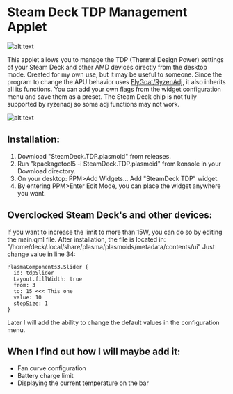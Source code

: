 # Steam Deck TDP Management Applet

![alt text](https://i.imgur.com/pxDZ3mH.png)

This applet allows you to manage the TDP (Thermal Design Power) settings of your Steam Deck and other AMD devices directly from the desktop mode. Created for my own use, but it may be useful to someone.
Since the program to change the APU behavior uses [FlyGoat/RyzenAdj](https://github.com/FlyGoat/RyzenAdj), it also inherits all its functions. You can add your own flags from the widget configuration menu and save them as a preset. The Steam Deck chip is not fully supported by ryzenadj so some adj functions may not work.


![alt text](https://i.imgur.com/JiLI78g.png)

## Installation:

1. Download "SteamDeck.TDP.plasmoid" from releases.
2. Run "kpackagetool5 -i SteamDeck.TDP.plasmoid" from konsole in your Download directory.
3. On your desktop: PPM>Add Widgets... Add "SteamDeck TDP" widget.
4. By entering PPM>Enter Edit Mode, you can place the widget anywhere you want.

## Overclocked Steam Deck's and other devices:

If you want to increase the limit to more than 15W, you can do so by editing the main.qml file. After installation, the file is located in:
"/home/deck/.local/share/plasma/plasmoids/metadata/contents/ui" Just change value in line 34:

```
PlasmaComponents3.Slider {
  id: tdpSlider
  Layout.fillWidth: true
  from: 3
  to: 15 <<< This one
  value: 10
  stepSize: 1           
}
```     
Later I will add the ability to change the default values ​​in the configuration menu.

## When I find out how I will maybe add it:

- Fan curve configuration
- Battery charge limit
- Displaying the current temperature on the bar
